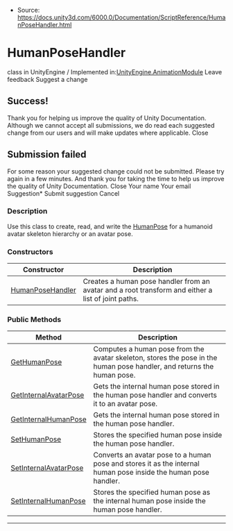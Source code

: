 * Source: https://docs.unity3d.com/6000.0/Documentation/ScriptReference/HumanPoseHandler.html

# HumanPoseHandler
class in UnityEngine
/
Implemented in:[UnityEngine.AnimationModule](https://docs.unity3d.com/6000.0/Documentation/ScriptReference/UnityEngine.AnimationModule.html)
Leave feedback
Suggest a change
## Success!
Thank you for helping us improve the quality of Unity Documentation. Although we cannot accept all submissions, we do read each suggested change from our users and will make updates where applicable.
Close
## Submission failed
For some reason your suggested change could not be submitted. Please <a>try again</a> in a few minutes. And thank you for taking the time to help us improve the quality of Unity Documentation.
Close
Your name Your email Suggestion* Submit suggestion
Cancel
### Description
Use this class to create, read, and write the [HumanPose](https://docs.unity3d.com/6000.0/Documentation/ScriptReference/HumanPose.html) for a humanoid avatar skeleton hierarchy or an avatar pose.
### Constructors
Constructor | Description  
---|---  
[HumanPoseHandler](https://docs.unity3d.com/6000.0/Documentation/ScriptReference/HumanPoseHandler-ctor.html) | Creates a human pose handler from an avatar and a root transform and either a list of joint paths.  
### Public Methods
Method | Description  
---|---  
[GetHumanPose](https://docs.unity3d.com/6000.0/Documentation/ScriptReference/HumanPoseHandler.GetHumanPose.html) | Computes a human pose from the avatar skeleton, stores the pose in the human pose handler, and returns the human pose.  
[GetInternalAvatarPose](https://docs.unity3d.com/6000.0/Documentation/ScriptReference/HumanPoseHandler.GetInternalAvatarPose.html) | Gets the internal human pose stored in the human pose handler and converts it to an avatar pose.  
[GetInternalHumanPose](https://docs.unity3d.com/6000.0/Documentation/ScriptReference/HumanPoseHandler.GetInternalHumanPose.html) | Gets the internal human pose stored in the human pose handler.  
[SetHumanPose](https://docs.unity3d.com/6000.0/Documentation/ScriptReference/HumanPoseHandler.SetHumanPose.html) | Stores the specified human pose inside the human pose handler.  
[SetInternalAvatarPose](https://docs.unity3d.com/6000.0/Documentation/ScriptReference/HumanPoseHandler.SetInternalAvatarPose.html) | Converts an avatar pose to a human pose and stores it as the internal human pose inside the human pose handler.  
[SetInternalHumanPose](https://docs.unity3d.com/6000.0/Documentation/ScriptReference/HumanPoseHandler.SetInternalHumanPose.html) | Stores the specified human pose as the internal human pose inside the human pose handler.  
* * *

